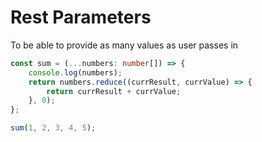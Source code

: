 # Rest Parameters

To be able to provide as many values as user passes in

```typescript
const sum = (...numbers: number[]) => {
    console.log(numbers);
    return numbers.reduce((currResult, currValue) => {
        return currResult + currValue;
    }, 0);
};

sum(1, 2, 3, 4, 5);
```
